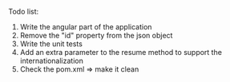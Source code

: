 Todo list:
1) Write the angular part of the application
2) Remove the "id" property from the json object
3) Write the unit tests
4) Add an extra parameter to the resume method to support the internationalization
5) Check the pom.xml => make it clean


